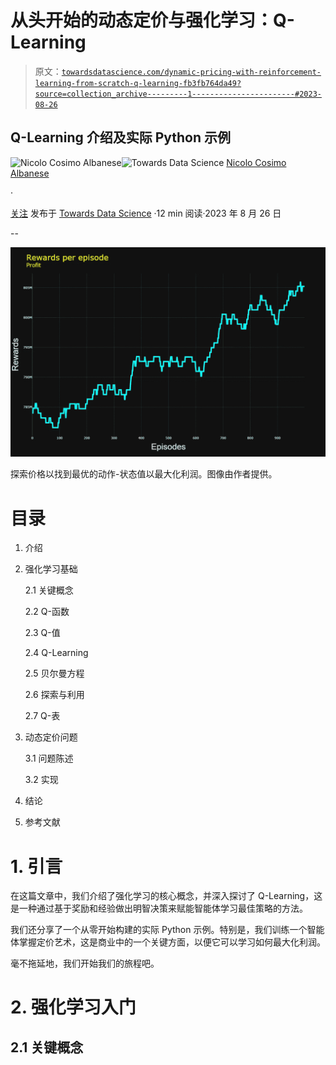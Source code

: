 # 从头开始的动态定价与强化学习：Q-Learning

> 原文：[`towardsdatascience.com/dynamic-pricing-with-reinforcement-learning-from-scratch-q-learning-fb3fb764da49?source=collection_archive---------1-----------------------#2023-08-26`](https://towardsdatascience.com/dynamic-pricing-with-reinforcement-learning-from-scratch-q-learning-fb3fb764da49?source=collection_archive---------1-----------------------#2023-08-26)

## Q-Learning 介绍及实际 Python 示例

[](https://nicolo-albanese.medium.com/?source=post_page-----fb3fb764da49--------------------------------)![Nicolo Cosimo Albanese](https://nicolo-albanese.medium.com/?source=post_page-----fb3fb764da49--------------------------------)[](https://towardsdatascience.com/?source=post_page-----fb3fb764da49--------------------------------)![Towards Data Science](https://towardsdatascience.com/?source=post_page-----fb3fb764da49--------------------------------) [Nicolo Cosimo Albanese](https://nicolo-albanese.medium.com/?source=post_page-----fb3fb764da49--------------------------------)

·

[关注](https://medium.com/m/signin?actionUrl=https%3A%2F%2Fmedium.com%2F_%2Fsubscribe%2Fuser%2F7430df412ec&operation=register&redirect=https%3A%2F%2Ftowardsdatascience.com%2Fdynamic-pricing-with-reinforcement-learning-from-scratch-q-learning-fb3fb764da49&user=Nicolo+Cosimo+Albanese&userId=7430df412ec&source=post_page-7430df412ec----fb3fb764da49---------------------post_header-----------) 发布于 [Towards Data Science](https://towardsdatascience.com/?source=post_page-----fb3fb764da49--------------------------------) ·12 min 阅读·2023 年 8 月 26 日[](https://medium.com/m/signin?actionUrl=https%3A%2F%2Fmedium.com%2F_%2Fvote%2Ftowards-data-science%2Ffb3fb764da49&operation=register&redirect=https%3A%2F%2Ftowardsdatascience.com%2Fdynamic-pricing-with-reinforcement-learning-from-scratch-q-learning-fb3fb764da49&user=Nicolo+Cosimo+Albanese&userId=7430df412ec&source=-----fb3fb764da49---------------------clap_footer-----------)

--

[](https://medium.com/m/signin?actionUrl=https%3A%2F%2Fmedium.com%2F_%2Fbookmark%2Fp%2Ffb3fb764da49&operation=register&redirect=https%3A%2F%2Ftowardsdatascience.com%2Fdynamic-pricing-with-reinforcement-learning-from-scratch-q-learning-fb3fb764da49&source=-----fb3fb764da49---------------------bookmark_footer-----------)![](img/c762b0a93c8cd128f116b6cdd17b8eda.png)

探索价格以找到最优的动作-状态值以最大化利润。图像由作者提供。

# 目录

1.  介绍

1.  强化学习基础

    2.1 关键概念

    2.2 Q-函数

    2.3 Q-值

    2.4 Q-Learning

    2.5 贝尔曼方程

    2.6 探索与利用

    2.7 Q-表

1.  动态定价问题

    3.1 问题陈述

    3.2 实现

1.  结论

1.  参考文献

# 1\. 引言

在这篇文章中，我们介绍了强化学习的核心概念，并深入探讨了 Q-Learning，这是一种通过基于奖励和经验做出明智决策来赋能智能体学习最佳策略的方法。

我们还分享了一个从零开始构建的实际 Python 示例。特别是，我们训练一个智能体掌握定价艺术，这是商业中的一个关键方面，以便它可以学习如何最大化利润。

毫不拖延地，我们开始我们的旅程吧。

# 2\. 强化学习入门

## 2.1 关键概念
